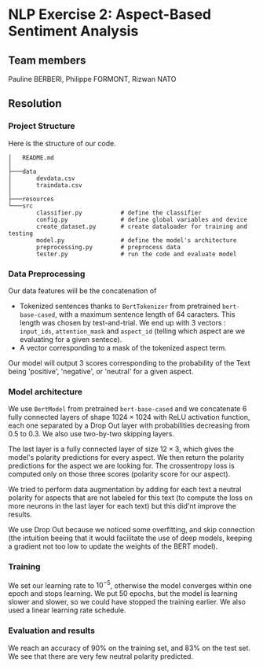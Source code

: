 # NLP Exercise 2: Aspect-Based Sentiment Analysis

## Team members

Pauline BERBERI, Philippe FORMONT, Rizwan NATO

## Resolution

### Project Structure

Here is the structure of our code.

```
│   README.md
│   
├───data
│       devdata.csv
│       traindata.csv
│   
├───resources  
└───src
        classifier.py           # define the classifier
        config.py               # define global variables and device
        create_dataset.py       # create dataloader for training and testing
        model.py                # define the model's architecture
        preprocessing.py        # preprocess data
        tester.py               # run the code and evaluate model
```

### Data Preprocessing

Our data features will be the concatenation of

- Tokenized sentences thanks to `BertTokenizer` from pretrained `bert-base-cased`, with a maximum sentence length of 64 caracters. This length was chosen by test-and-trial. We end up with 3 vectors : `input_ids`, `attention_mask` and ``aspect_id`` (telling which aspect are we evaluating for a given sentece).
- A vector corresponding to a mask of the tokenized aspect term.

Our model will output 3 scores corresponding to the probability of the Text being 'positive', 'negative', or 'neutral' for a given aspect.

### Model architecture

We use `BertModel` from pretrained `bert-base-cased` and we concatenate 6 fully connected layers of shape $1024\times1024$ with ReLU activation function, each one separated by a Drop Out layer with probabilities decreasing from $0.5$ to $0.3$. We also use two-by-two skipping layers. 

The last layer is a fully connected layer of size $12\times3$, which gives the model's polarity predictions for every aspect. We then return the polarity predictions for the aspect we are looking for. The crossentropy loss is computed only on those three scores (polarity score for our aspect). 

We tried to perform data augmentation by adding for each text a neutral polarity for aspects that are not labeled for this text (to compute the loss on more neurons in the last layer for each text) but this did'nt improve the results.

We use Drop Out because we noticed some overfitting, and skip connection (the intuition beeing that it would facilitate the use of deep models, keeping a gradient not too low to update the weights of the BERT model).

### Training

We set our learning rate to $10^{-5}$, otherwise the model converges within one epoch and stops learning. We put $50$ epochs, but the model is learning slower and slower, so we could have stopped the training earlier. We also used a linear learning rate schedule.

### Evaluation and results

We reach an accuracy of $90\%$ on the training set, and $83\%$ on the test set. We see that there are very few neutral polarity predicted.
